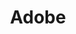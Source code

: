 ---
blog: https://blogs.adobe.com/
facebook: https://www.facebook.com/adobe
github: blah
logohandle: adobe
sort: adobe
title: Adobe
twitter: Adobe
website: https://www.adobe.com/
wikipedia: https://en.wikipedia.org/wiki/Adobe_Systems
---